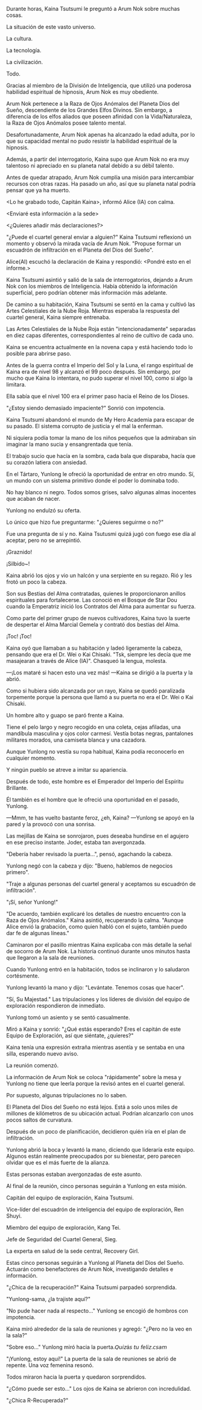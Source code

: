
Durante horas, Kaina Tsutsumi le preguntó a Arum Nok sobre muchas cosas.

La situación de este vasto universo.

La cultura.

La tecnología.

La civilización.

Todo.

Gracias al miembro de la División de Inteligencia, que utilizó una poderosa habilidad espiritual de hipnosis, Arum Nok es muy obediente.

Arum Nok pertenece a la Raza de Ojos Anómalos del Planeta Dios del Sueño, descendiente de los Grandes Elfos Divinos. Sin embargo, a diferencia de los elfos aliados que poseen afinidad con la Vida/Naturaleza, la Raza de Ojos Anómalos posee talento mental.

Desafortunadamente, Arum Nok apenas ha alcanzado la edad adulta, por lo que su capacidad mental no pudo resistir la habilidad espiritual de la hipnosis.

Además, a partir del interrogatorio, Kaina supo que Arum Nok no era muy talentoso ni apreciado en su planeta natal debido a su débil talento.

Antes de quedar atrapado, Arum Nok cumplía una misión para intercambiar recursos con otras razas. Ha pasado un año, así que su planeta natal podría pensar que ya ha muerto.

<Lo he grabado todo, Capitán Kaina>, informó Alice (IA) con calma.

<Enviaré esta información a la sede>

<¿Quieres añadir más declaraciones?>

"¿Puede el cuartel general enviar a alguien?" Kaina Tsutsumi reflexionó un momento y observó la mirada vacía de Arum Nok. "Propuse formar un escuadrón de infiltración en el Planeta del Dios del Sueño".

Alice(AI) escuchó la declaración de Kaina y respondió: <Pondré esto en el informe.>

Kaina Tsutsumi asintió y salió de la sala de interrogatorios, dejando a Arum Nok con los miembros de Inteligencia. Había obtenido la información superficial, pero podrían obtener más información más adelante.

De camino a su habitación, Kaina Tsutsumi se sentó en la cama y cultivó las Artes Celestiales de la Nube Roja. Mientras esperaba la respuesta del cuartel general, Kaina siempre entrenaba.

Las Artes Celestiales de la Nube Roja están "intencionadamente" separadas en diez capas diferentes, correspondientes al reino de cultivo de cada uno.

Kaina se encuentra actualmente en la novena capa y está haciendo todo lo posible para abrirse paso.

Antes de la guerra contra el Imperio del Sol y la Luna, el rango espiritual de Kaina era de nivel 98 y alcanzó el 99 poco después. Sin embargo, por mucho que Kaina lo intentara, no pudo superar el nivel 100, como si algo la limitara.

Ella sabía que el nivel 100 era el primer paso hacia el Reino de los Dioses.

"¿Estoy siendo demasiado impaciente?" Sonrió con impotencia.

Kaina Tsutsumi abandonó el mundo de My Hero Academia para escapar de su pasado. El sistema corrupto de justicia y el mal la enferman.

Ni siquiera podía tomar la mano de los niños pequeños que la admiraban sin imaginar la mano sucia y ensangrentada que tenía.

El trabajo sucio que hacía en la sombra, cada bala que disparaba, hacía que su corazón latiera con ansiedad.

En el Tártaro, Yunlong le ofreció la oportunidad de entrar en otro mundo. Sí, un mundo con un sistema primitivo donde el poder lo dominaba todo.

No hay blanco ni negro. Todos somos grises, salvo algunas almas inocentes que acaban de nacer.

Yunlong no endulzó su oferta.

Lo único que hizo fue preguntarme: "¿Quieres seguirme o no?"

Fue una pregunta de sí y no. Kaina Tsutusmi quizá jugó con fuego ese día al aceptar, pero no se arrepintió.

¡Graznido!

¡Silbido~!

Kaina abrió los ojos y vio un halcón y una serpiente en su regazo. Rió y les frotó un poco la cabeza.

Son sus Bestias del Alma contratadas, quienes le proporcionaron anillos espirituales para fortalecerse. Las conoció en el Bosque de Star Dou cuando la Emperatriz inició los Contratos del Alma para aumentar su fuerza.

Como parte del primer grupo de nuevos cultivadores, Kaina tuvo la suerte de despertar el Alma Marcial Gemela y contrató dos bestias del Alma.

¡Toc! ¡Toc!

Kaina oyó que llamaban a su habitación y ladeó ligeramente la cabeza, pensando que era el Dr. Wei o Kai Chisaki. "Tsk, siempre les decía que me masajearan a través de Alice (IA)". Chasqueó la lengua, molesta.

—¡Los mataré si hacen esto una vez más! —Kaina se dirigió a la puerta y la abrió.

Como si hubiera sido alcanzada por un rayo, Kaina se quedó paralizada torpemente porque la persona que llamó a su puerta no era el Dr. Wei o Kai Chisaki.

Un hombre alto y guapo se paró frente a Kaina.

Tiene el pelo largo y negro recogido en una coleta, cejas afiladas, una mandíbula masculina y ojos color carmesí. Vestía botas negras, pantalones militares morados, una camiseta blanca y una cazadora.

Aunque Yunlong no vestía su ropa habitual, Kaina podía reconocerlo en cualquier momento.

Y ningún pueblo se atreve a imitar su apariencia.

Después de todo, este hombre es el Emperador del Imperio del Espíritu Brillante.

Él también es el hombre que le ofreció una oportunidad en el pasado, Yunlong.

—Mmm, te has vuelto bastante feroz, ¿eh, Kaina? —Yunlong se apoyó en la pared y la provocó con una sonrisa.

Las mejillas de Kaina se sonrojaron, pues deseaba hundirse en el agujero en ese preciso instante. Joder, estaba tan avergonzada.

"Debería haber revisado la puerta...", pensó, agachando la cabeza.

Yunlong negó con la cabeza y dijo: "Bueno, hablemos de negocios primero".

"Traje a algunas personas del cuartel general y aceptamos su escuadrón de infiltración".

"¡Sí, señor Yunlong!"

"De acuerdo, también explicaré los detalles de nuestro encuentro con la Raza de Ojos Anómalos." Kaina asintió, recuperando la calma. "Aunque Alice envió la grabación, como quien habló con el sujeto, también puedo dar fe de algunas líneas."

Caminaron por el pasillo mientras Kaina explicaba con más detalle la señal de socorro de Arum Nok. La historia continuó durante unos minutos hasta que llegaron a la sala de reuniones.

Cuando Yunlong entró en la habitación, todos se inclinaron y lo saludaron cortésmente.

Yunlong levantó la mano y dijo: "Levántate. Tenemos cosas que hacer".

"Sí, Su Majestad." Las tripulaciones y los líderes de división del equipo de exploración respondieron de inmediato.

Yunlong tomó un asiento y se sentó casualmente.

Miró a Kaina y sonrió: "¿Qué estás esperando? Eres el capitán de este Equipo de Exploración, así que siéntate, ¿quieres?"

Kaina tenía una expresión extraña mientras asentía y se sentaba en una silla, esperando nuevo aviso.

La reunión comenzó.

La información de Arum Nok se coloca "rápidamente" sobre la mesa y Yunlong no tiene que leerla porque la revisó antes en el cuartel general.

Por supuesto, algunas tripulaciones no lo saben.

El Planeta del Dios del Sueño no está lejos. Está a solo unos miles de millones de kilómetros de su ubicación actual. Podrían alcanzarlo con unos pocos saltos de curvatura.

Después de un poco de planificación, decidieron quién iría en el plan de infiltración.

Yunlong abrió la boca y levantó la mano, diciendo que lideraría este equipo. Algunos están realmente preocupados por su bienestar, pero parecen olvidar que es el más fuerte de la alianza.

Estas personas estaban avergonzadas de este asunto.

Al final de la reunión, cinco personas seguirán a Yunlong en esta misión.

Capitán del equipo de exploración, Kaina Tsutsumi.

Vice-líder del escuadrón de inteligencia del equipo de exploración, Ren Shuyi.

Miembro del equipo de exploración, Kang Tei.

Jefe de Seguridad del Cuartel General, Sieg.

La experta en salud de la sede central, Recovery Girl.

Estas cinco personas seguirán a Yunlong al Planeta del Dios del Sueño. Actuarán como benefactores de Arum Nok, investigando detalles e información.

"¿Chica de la recuperación?" Kaina Tsutsumi parpadeó sorprendida.

"Yunlong-sama, ¿la trajiste aquí?"

"No pude hacer nada al respecto..." Yunlong se encogió de hombros con impotencia.

Kaina miró alrededor de la sala de reuniones y agregó: "¿Pero no la veo en la sala?"

"Sobre eso..." Yunlong miró hacia la puerta.𝘘𝘶𝘪𝘻á𝘴 𝘵𝘶 𝘧𝘦𝘭𝘪𝘻.𝘤𝘴𝘢𝘮

"¡Yunlong, estoy aquí!" La puerta de la sala de reuniones se abrió de repente. Una voz femenina resonó.

Todos miraron hacia la puerta y quedaron sorprendidos.

"¿Cómo puede ser esto..." Los ojos de Kaina se abrieron con incredulidad.

"¿Chica R-Recuperada?"